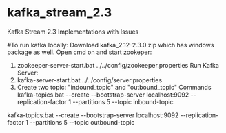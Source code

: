 # kafka_stream_2.3
Kafka Stream 2.3 Implementations with Issues


#To run kafka locally:
Download kafka_2.12-2.3.0.zip which has windows package as well.
Open cmd on and start zookeper:
1. zookeeper-server-start.bat ../../config/zookeeper.properties
Run Kafka Server:
2. kafka-server-start.bat ../../config/server.properties
3. Create two topic: "indound_topic" and "outbound_topic"
Commands
kafka-topics.bat --create --bootstrap-server localhost:9092 --replication-factor 1 --partitions 5 --topic inbound-topic

kafka-topics.bat --create --bootstrap-server localhost:9092 --replication-factor 1 --partitions 5 --topic outbound-topic